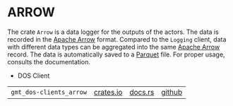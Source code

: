 # ARROW

The crate `Arrow` is a data logger for the outputs of the actors.
The data is recorded in the [Apache Arrow] format.
Compared to the `Logging` client, data with different data types can be aggregated into the same [Apache Arrow] record.
The data is automatically saved to a [Parquet] file.
For proper usage, consults the documentation.

[Apache Arrow]: https://docs.rs/arrow
[Parquet]: https://docs.rs/parquet

* DOS Client

|||||
|-|-|-|-|
|`gmt_dos-clients_arrow`| [crates.io](https://crates.io/crates/gmt_dos-clients_arrow) | [docs.rs](https://docs.rs/gmt_dos-clients_arrow) | [github](https://github.com/rconan/dos-actors/tree/main/clients/arrow) |
